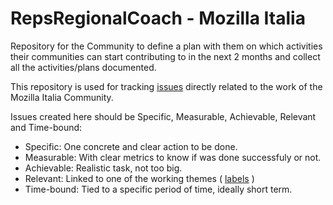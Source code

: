 # RepsRegionalCoach - Mozilla Italia
Repository for the Community to define a plan with them on which activities their communities can start contributing to in the next 2 months and collect all the  activities/plans documented.

This repository is used for tracking [issues](https://github.com/edovio/RepsRegionalCoach_MozillaItalia/issues) directly related to the work of the Mozilla Italia Community.

Issues created here should be Specific, Measurable, Achievable, Relevant and Time-bound:

 * Specific: One concrete and clear action to be done.
 * Measurable: With clear metrics to know if was done successfuly or not.
 * Achievable: Realistic task, not too big.
 * Relevant: Linked to one of the working themes ( [labels](https://github.com/edovio/RepsRegionalCoach_MozillaItalia/labels) )
 * Time-bound: Tied to a specific period of time, ideally short term.


